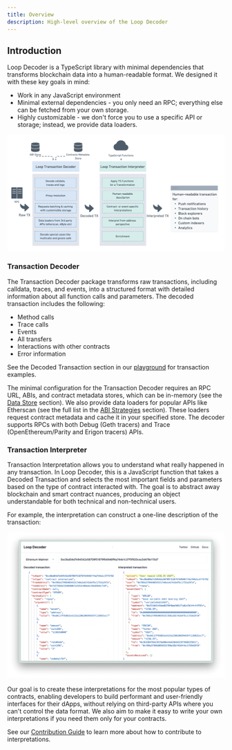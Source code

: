 ```yaml
---
title: Overview
description: High-level overview of the Loop Decoder
---
```


## Introduction

Loop Decoder is a TypeScript library with minimal dependencies that transforms blockchain data into a human-readable format. We designed it with these key goals in mind:

- Work in any JavaScript environment
- Minimal external dependencies - you only need an RPC; everything else can be fetched from your own storage.
- Highly customizable - we don't force you to use a specific API or storage; instead, we provide data loaders.

![Loop Decoder architecture](../../../assets/diagram.png)

### Transaction Decoder

The Transaction Decoder package transforms raw transactions, including calldata, traces, and events, into a structured format with detailed information about all function calls and parameters. The decoded transaction includes the following:

- Method calls
- Trace calls
- Events
- All transfers
- Interactions with other contracts
- Error information

See the Decoded Transaction section in our [playground](https://loop-decoder-web.vercel.app/) for transaction examples.

The minimal configuration for the Transaction Decoder requires an RPC URL, ABIs, and contract metadata stores, which can be in-memory (see the [Data Store](/reference/data-store/) section). We also provide data loaders for popular APIs like Etherscan (see the full list in the [ABI Strategies](/reference/data-loaders/) section). These loaders request contract metadata and cache it in your specified store. The decoder supports RPCs with both Debug (Geth tracers) and Trace (OpenEthereum/Parity and Erigon tracers) APIs.

### Transaction Interpreter

Transaction Interpretation allows you to understand what really happened in any transaction. In Loop Decoder, this is a JavaScript function that takes a Decoded Transaction and selects the most important fields and parameters based on the type of contract interacted with. The goal is to abstract away blockchain and smart contract nuances, producing an object understandable for both technical and non-technical users.

For example, the interpretation can construct a one-line description of the transaction:

![Interpretation result](../../../assets/interpretation.png)

Our goal is to create these interpretations for the most popular types of contracts, enabling developers to build performant and user-friendly interfaces for their dApps, without relying on third-party APIs where you can't control the data format. We also aim to make it easy to write your own interpretations if you need them only for your contracts.

See our [Contribution Guide](/contribution/) to learn more about how to contribute to interpretations.
